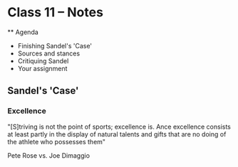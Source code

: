 # Class 11 – Notes

** Agenda

* Finishing Sandel's 'Case'
* Sources and stances
* Critiquing Sandel
* Your assignment

## Sandel's 'Case'

### Excellence

"[S]triving is not the point of sports; excellence is. Ance excellence consists at least partly in the display of natural talents and gifts that are no doing of the athlete who possesses them"

Pete Rose vs. Joe Dimaggio